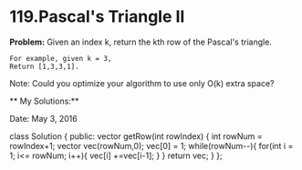 # 119.Pascal's Triangle II

**Problem:**
Given an index k, return the kth row of the Pascal's triangle.

    For example, given k = 3,
    Return [1,3,3,1].

Note:
Could you optimize your algorithm to use only O(k) extra space?

** My Solutions:**

Date: May 3, 2016

class Solution {
public:
    vector<int> getRow(int rowIndex) {
        int rowNum = rowIndex+1;
        vector<int> vec(rowNum,0);
        vec[0] = 1;
        while(rowNum--){
            for(int i = 1; i<= rowNum; i++){
                vec[i] +=vec[i-1];
            }
        }
        return vec;
    }
};